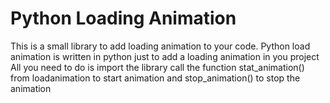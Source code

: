 # Python Loading Animation
This is a small library to add loading animation to your code.
Python load animation is written in python just to add a loading animation in you project
All you need to do is import the library call the function stat_animation() from loadanimation 
to start animation and stop_animation() to stop the animation
